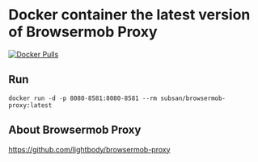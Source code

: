 # Docker container the latest version of Browsermob Proxy

[![Docker Pulls](https://img.shields.io/docker/pulls/subsan/browsermob-proxy.svg)](https://hub.docker.com/r/subsan/browsermob-proxy)

## Run

`docker run -d -p 8080-8581:8080-8581 --rm subsan/browsermob-proxy:latest`

## About Browsermob Proxy

https://github.com/lightbody/browsermob-proxy